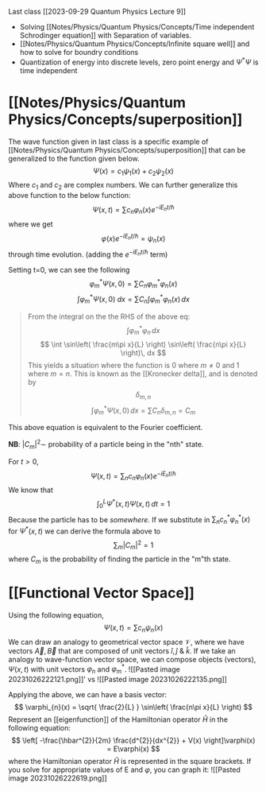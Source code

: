 Last class [[2023-09-29 Quantum Physics Lecture 9]]
- Solving [[Notes/Physics/Quantum Physics/Concepts/Time independent Schrodinger equation]] with Separation of variables. 
- [[Notes/Physics/Quantum Physics/Concepts/Infinite square well]] and how to solve for boundry conditions
- Quantization of energy into discrete levels, zero point energy and $\Psi^{*}\Psi$ is time independent

# [[Notes/Physics/Quantum Physics/Concepts/superposition]]
The wave function given in last class is a specific example of [[Notes/Physics/Quantum Physics/Concepts/superposition]] that can be generalized to the function given below. 
$$
\Psi(x)=c_{1}\psi_{1}(x) + c_{2}\psi_{2}(x)
$$
Where $c_{1}$ and $c_{2}$ are complex numbers. We can further generalize this above function to the below function: 
$$
\Psi(x,t) = \sum c_{n} \varphi_{n} (x) e^{-iE_{n}t/\hbar}
$$
where we get 
$$
\varphi (x)e^{-iE_{n}t/\hbar} = \psi_{n}(x)
$$
through time evolution. (adding the $e^{-iE_{n}t/\hbar}$ term)

Setting t=0, we can see the following 
$$
\varphi^{*}_{m}\Psi(x,0) = \sum C_{n}\varphi_{m}^{*}\varphi_{n}(x) 
$$
$$
\int \varphi^{*}_{m} \Psi(x,0)\ dx = \sum C_{n} \int \varphi^{*}_{m}\varphi_{n}(x) \, dx 
$$
>From the integral on the the RHS of the above eq:
>$$
\int \varphi_{m}^{*}\varphi_{n} \, dx 
$$
>$$
\int \sin\left( \frac{m\pi x}{L} \right) \sin\left( \frac{n\pi x}{L} \right)\, dx 
$$
>This yields a situation where the function is 0 where $m \neq 0$ and 1 where $m=n$. 
>This is known as the [[Kronecker delta]], and is denoted by
>$$
\delta_{m,n}
$$
$$
\int \varphi_{m}^{*}\Psi(x,0) \, dx  = \sum C_{n}\delta_{m,n}=C_{m}
$$

This above equation is equivalent to the Fourier coefficient. 

**NB**: $|C_{m}|^{2}\sim$ probability of a particle being in the "nth" state. 

For $t>0$, 
$$
\Psi(x,t) = \sum_{n} c_{n}\varphi_{n}(x)e^{-iE_{n}t/\hbar}
$$
We know that 
$$
\int ^{L} _{0} \Psi^{*}(x,t)\Psi(x,t) \, dt = 1
$$
Because the particle has to be *somewhere*. 
If we substitute in $\sum_{n} c_{n}^{*}\varphi_{n}^{*}(x)$ for $\Psi^{*}(x,t)$ we can derive the formula above to
$$
\sum_{m} |C_{m}|^{2} = 1
$$
where $C_{m}$ is the probability of finding the particle in the "m"th state.

# [[Functional Vector Space]]
Using the following equation, 
$$
\Psi(x,t) = \sum c_{n} \psi_{n} (x)
$$
We can draw an analogy to geometrical vector space $\mathcal{V}$, where we have vectors $\vec{A}, \vec{B}$ that are composed of unit vectors $\hat{i}, \hat{j}\ \& \ \hat{k}$. If we take an analogy to wave-function vector space, we can compose objects (vectors), $\Psi(x,t)$ with unit vectors $\varphi_{n}$ and $\varphi_{m}^{*}$. 
![[Pasted image 20231026222121.png]]'
vs
![[Pasted image 20231026222135.png]]

Applying the above, we can have a basis vector:
$$
\varphi_{n}(x) = \sqrt{ \frac{2}{L} } \sin\left( \frac{n\pi x}{L} \right) 
$$
Represent an [[eigenfunction]] of the Hamiltonian operator $\hat{H}$ in the following equation: 
$$
\left[ -\frac{\hbar^{2}}{2m} \frac{d^{2}}{dx^{2}} + V(x) \right]\varphi(x) = E\varphi(x)
$$
where the Hamiltonian operator $\hat{H}$ is represented in the square brackets. If you solve for appropriate values of E and $\varphi$, you can graph it: 
![[Pasted image 20231026222619.png]]
